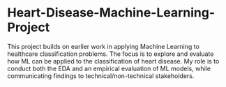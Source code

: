 # Heart-Disease-Machine-Learning-Project
This project builds on earlier work in applying Machine Learning to healthcare classification problems. The focus is to explore and evaluate how ML can be applied to the classification of heart disease. My role is to conduct both the EDA and an empirical evaluation of ML models, while communicating findings to technical/non-technical stakeholders.
